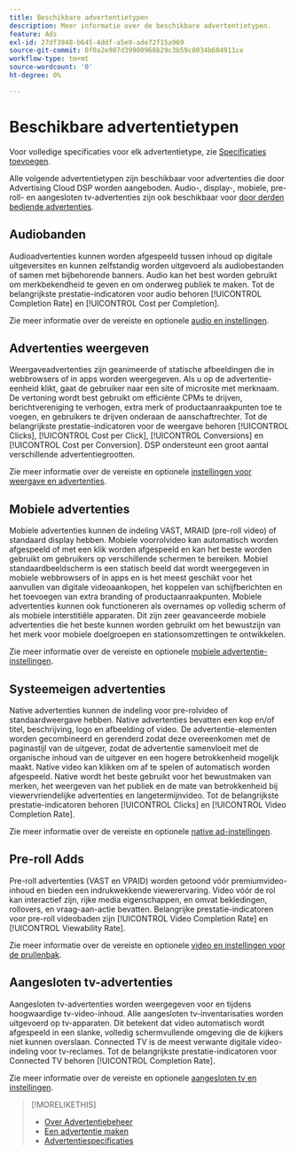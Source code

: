 ```yaml
---
title: Beschikbare advertentietypen
description: Meer informatie over de beschikbare advertentietypen.
feature: Ads
exl-id: 27df3948-b645-4ddf-a5e0-ade72f15a969
source-git-commit: 0f0a2e907d39900968b29c3b59c8034b604911ce
workflow-type: tm+mt
source-wordcount: '0'
ht-degree: 0%

---
```


# Beschikbare advertentietypen

Voor volledige specificaties voor elk advertentietype, zie [Specificaties toevoegen](/help/dsp/assets/ad-specs.pdf).

Alle volgende advertentietypen zijn beschikbaar voor advertenties die door Advertising Cloud DSP worden aangeboden. Audio-, display-, mobiele, pre-roll- en aangesloten tv-advertenties zijn ook beschikbaar voor [door derden bediende advertenties](/help/dsp/campaign-management/ads/ad-create-third-party.md).

## Audiobanden

Audioadvertenties kunnen worden afgespeeld tussen inhoud op digitale uitgeversites en kunnen zelfstandig worden uitgevoerd als audiobestanden of samen met bijbehorende banners. Audio kan het best worden gebruikt om merkbekendheid te geven en om onderweg publiek te maken. Tot de belangrijkste prestatie-indicatoren voor audio behoren [!UICONTROL Completion Rate] en [!UICONTROL Cost per Completion].

Zie meer informatie over de vereiste en optionele [audio en instellingen](ad-settings-audio.md).

## Advertenties weergeven

Weergaveadvertenties zijn geanimeerde of statische afbeeldingen die in webbrowsers of in apps worden weergegeven. Als u op de advertentie-eenheid klikt, gaat de gebruiker naar een site of microsite met merknaam. De vertoning wordt best gebruikt om efficiënte CPMs te drijven, berichtvereniging te verhogen, extra merk of productaanraakpunten toe te voegen, en gebruikers te drijven onderaan de aanschaftrechter. Tot de belangrijkste prestatie-indicatoren voor de weergave behoren [!UICONTROL Clicks], [!UICONTROL Cost per Click], [!UICONTROL Conversions] en [!UICONTROL Cost per Conversion]. DSP ondersteunt een groot aantal verschillende advertentiegrootten.

Zie meer informatie over de vereiste en optionele [instellingen voor weergave en advertenties](ad-settings-display.md).

## Mobiele advertenties

Mobiele advertenties kunnen de indeling VAST, MRAID (pre-roll video) of standaard display hebben. Mobiele voorrolvideo kan automatisch worden afgespeeld of met een klik worden afgespeeld en kan het beste worden gebruikt om gebruikers op verschillende schermen te bereiken. Mobiel standaardbeeldscherm is een statisch beeld dat wordt weergegeven in mobiele webbrowsers of in apps en is het meest geschikt voor het aanvullen van digitale videoaankopen, het koppelen van schijfberichten en het toevoegen van extra branding of productaanraakpunten. Mobiele advertenties kunnen ook functioneren als overnames op volledig scherm of als mobiele interstitiële apparaten. Dit zijn zeer geavanceerde mobiele advertenties die het beste kunnen worden gebruikt om het bewustzijn van het merk voor mobiele doelgroepen en stationsomzettingen te ontwikkelen.

Zie meer informatie over de vereiste en optionele [mobiele advertentie-instellingen](ad-settings-mobile.md).

## Systeemeigen advertenties

Native advertenties kunnen de indeling voor pre-rolvideo of standaardweergave hebben. Native advertenties bevatten een kop en/of titel, beschrijving, logo en afbeelding of video. De advertentie-elementen worden gecombineerd en gerenderd zodat deze overeenkomen met de paginastijl van de uitgever, zodat de advertentie samenvloeit met de organische inhoud van de uitgever en een hogere betrokkenheid mogelijk maakt. Native video kan klikken om af te spelen of automatisch worden afgespeeld. Native wordt het beste gebruikt voor het bewustmaken van merken, het weergeven van het publiek en de mate van betrokkenheid bij viewervriendelijke advertenties en langetermijnvideo. Tot de belangrijkste prestatie-indicatoren behoren [!UICONTROL Clicks] en [!UICONTROL Video Completion Rate].

Zie meer informatie over de vereiste en optionele [native ad-instellingen](ad-settings-native.md).

## Pre-roll Adds

Pre-roll advertenties (VAST en VPAID) worden getoond vóór premiumvideo-inhoud en bieden een indrukwekkende viewerervaring. Video vóór de rol kan interactief zijn, rijke media eigenschappen, en omvat bekledingen, rollovers, en vraag-aan-actie bevatten. Belangrijke prestatie-indicatoren voor pre-roll videobaden zijn [!UICONTROL Video Completion Rate] en [!UICONTROL Viewability Rate].

Zie meer informatie over de vereiste en optionele [video en instellingen voor de prullenbak](ad-settings-pre-roll.md).

## Aangesloten tv-advertenties

Aangesloten tv-advertenties worden weergegeven voor en tijdens hoogwaardige tv-video-inhoud. Alle aangesloten tv-inventarisaties worden uitgevoerd op tv-apparaten. Dit betekent dat video automatisch wordt afgespeeld in een slanke, volledig schermvullende omgeving die de kijkers niet kunnen overslaan. Connected TV is de meest verwante digitale video-indeling voor tv-reclames. Tot de belangrijkste prestatie-indicatoren voor Connected TV behoren [!UICONTROL Completion Rate].

Zie meer informatie over de vereiste en optionele [aangesloten tv en instellingen](ad-settings-connected-tv.md).

>[!MORELIKETHIS]
>
>* [Over Advertentiebeheer](ad-about.md)
>* [Een advertentie maken](ad-create.md)
>* [Advertentiespecificaties](/help/dsp/assets/ad-specs.pdf)

